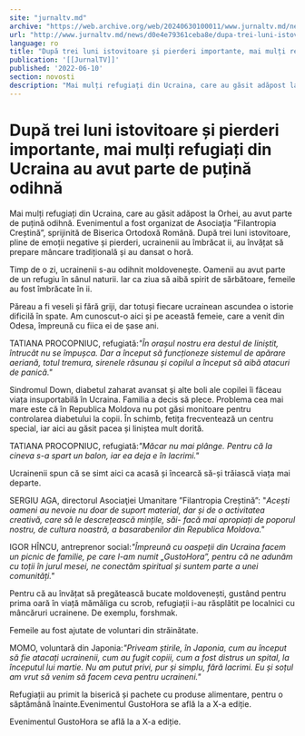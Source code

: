 ```yaml
---
site: "jurnaltv.md"
archive: "https://web.archive.org/web/20240630100011/www.jurnaltv.md/news/d0e4e79361ceba8e/dupa-trei-luni-istovitoare-si-pierderi-imp"
url: "http://www.jurnaltv.md/news/d0e4e79361ceba8e/dupa-trei-luni-istovitoare-si-pierderi-imp"
language: ro
title: "După trei luni istovitoare și pierderi importante, mai mulți refugiați din Ucraina au avut parte de puțină odihnă"
publication: '[[JurnalTV]]'
published: '2022-06-10'
section: novosti
description: "Mai mulți refugiați din Ucraina, care au găsit adăpost la Orhei, au avut parte de puțină odihnă. Evenimentul a fost organizat de Asociaţia ”Filantropia Creștină”, sprijinită de Biserica Ortodoxă Română. După trei luni istovitoare, pline de emoții negative și pierderi, ucrainenii au îmbrăcat ii, au învățat să prepare mâncare tradițională și au dansat o horă."
---
```


# După trei luni istovitoare și pierderi importante, mai mulți refugiați din Ucraina au avut parte de puțină odihnă

Mai mulți refugiați din Ucraina, care au găsit adăpost la Orhei, au avut parte de puțină odihnă. Evenimentul a fost organizat de Asociaţia ”Filantropia Creștină”, sprijinită de Biserica Ortodoxă Română. După trei luni istovitoare, pline de emoții negative și pierderi, ucrainenii au îmbrăcat ii, au învățat să prepare mâncare tradițională și au dansat o horă.

Timp de o zi,  ucrainenii s-au odihnit moldovenește. Oamenii au avut parte de un  refugiu în sânul naturii. Iar ca ziua să aibă spirit de sărbătoare,  femeile au fost îmbrăcate în ii.

Păreau a fi veseli și fără griji, dar totuși fiecare ucrainean  ascundea o istorie dificilă în spate. Am cunoscut-o aici și pe această  femeie, care a venit din Odesa, împreună cu fiica ei de șase ani.

TATIANA PROCOPNIUC, refugiată:*"În orașul nostru era destul de liniștit, întrucât nu se împușca. Dar a  început să funcționeze sistemul de apărare aeriană, totul tremura,  sirenele răsunau și copilul a început să aibă atacuri de panică."*

Sindromul Down, diabetul zaharat avansat și alte boli ale copilei  îi făceau viața insuportabilă în Ucraina. Familia a decis să plece.  Problema cea mai mare este că în Republica Moldova nu pot găsi monitoare  pentru controlarea diabetului la copii. În schimb, fetița frecventează  un centru special, iar aici au găsit pacea și liniștea mult dorită.

TATIANA PROCOPNIUC, refugiată:*"Măcar nu mai plânge. Pentru că la cineva s-a spart un balon, iar ea deja e în lacrimi."*

Ucrainenii spun că se simt aici ca acasă și încearcă să-și trăiască viața mai departe.

SERGIU AGA, directorul Asociaţiei Umanitare ”Filantropia Creștină”: "*Acești oameni au nevoie nu doar de suport material, dar și  de o activitatea creativă, care să le descrețească mințile, săi- facă  mai apropiați de poporul nostru, de cultura noastră, a basarabenilor din  Republica Moldova."*

IGOR HÎNCU, antreprenor social:*"Împreună cu oaspeții din Ucraina facem un picnic de familie,  pe care l-am numit „GustoHora”, pentru că ne adunăm cu toții în jurul  mesei, ne conectăm spiritual și suntem parte a unei comunități."*

Pentru că au învățat să pregătească bucate moldovenești, gustând  pentru prima oară în viață mămăliga cu scrob, refugiații i-au răsplătit  pe localnici cu mâncăruri ucrainene. De exemplu, forshmak.

Femeile au fost ajutate de voluntari din străinătate.

MOMO, voluntară din Japonia:*"Priveam știrile, în Japonia, cum au început să fie atacați ucrainenii,  cum au fugit copiii, cum a fost distrus un spital, la începutul lui  martie. Nu am putut privi, pur și simplu, fără lacrimi. Eu și soțul am  vrut să venim să facem ceva pentru ucraineni."*

Refugiații au primit la biserică și pachete cu produse alimentare, pentru o săptămână înainte.Evenimentul GustoHora se află la a X-a ediție.

Evenimentul GustoHora se află la a X-a ediție.